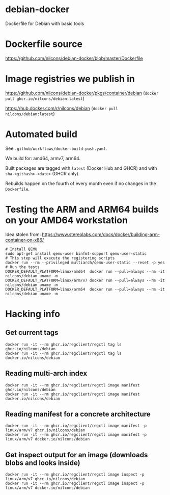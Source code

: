 # debian-docker
Dockerfile for Debian with basic tools

# Dockerfile source

https://github.com/nilcons/debian-docker/blob/master/Dockerfile

# Image registries we publish in

https://github.com/nilcons/debian-docker/pkgs/container/debian (`docker pull ghcr.io/nilcons/debian:latest`)

https://hub.docker.com/r/nilcons/debian  (`docker pull nilcons/debian:latest`)

# Automated build

See `.github/workflows/docker-build-push.yaml`.

We build for: amd64, armv7, arm64.

Built packages are tagged with `latest` (Docker Hub and GHCR) and with `sha-<githash>-<date>` (GHCR only).

Rebuilds happen on the fourth of every month even if no changes in the `Dockerfile`.

# Testing the ARM and ARM64 builds on your AMD64 workstation

Idea stolen from: https://www.stereolabs.com/docs/docker/building-arm-container-on-x86/

```
# Install QEMU
sudo apt-get install qemu-user binfmt-support qemu-user-static
# This step will execute the registering scripts
docker run --rm --privileged multiarch/qemu-user-static --reset -p yes
# Run the tests
DOCKER_DEFAULT_PLATFORM=linux/amd64  docker run --pull=always --rm -it nilcons/debian uname -m
DOCKER_DEFAULT_PLATFORM=linux/arm/v7 docker run --pull=always --rm -it nilcons/debian uname -m
DOCKER_DEFAULT_PLATFORM=linux/arm64  docker run --pull=always --rm -it nilcons/debian uname -m
```

# Hacking info

## Get current tags

```
docker run -it --rm ghcr.io/regclient/regctl tag ls ghcr.io/nilcons/debian
docker run -it --rm ghcr.io/regclient/regctl tag ls docker.io/nilcons/debian
```

## Reading multi-arch index

```
docker run -it --rm ghcr.io/regclient/regctl image manifest ghcr.io/nilcons/debian
docker run -it --rm ghcr.io/regclient/regctl image manifest docker.io/nilcons/debian
```

## Reading manifest for a concrete architecture

```
docker run -it --rm ghcr.io/regclient/regctl image manifest -p linux/arm/v7 ghcr.io/nilcons/debian
docker run -it --rm ghcr.io/regclient/regctl image manifest -p linux/arm/v7 docker.io/nilcons/debian
```

## Get inspect output for an image (downloads blobs and looks inside)

```
docker run -it --rm ghcr.io/regclient/regctl image inspect -p linux/arm/v7 ghcr.io/nilcons/debian
docker run -it --rm ghcr.io/regclient/regctl image inspect -p linux/arm/v7 docker.io/nilcons/debian
```
